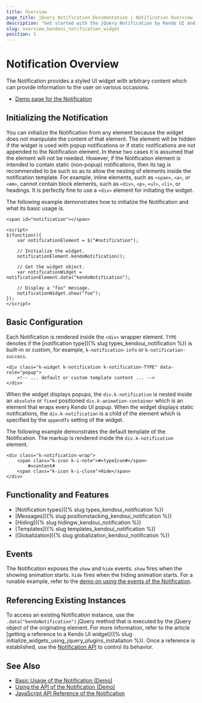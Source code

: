 ```yaml
---
title: Overview
page_title: jQuery Notification Documentation | Notification Overview | Kendo UI
description: "Get started with the jQuery Notification by Kendo UI and learn how to create, initialize, and enable the widget."
slug: overview_kendoui_notification_widget
position: 1
---
```


# Notification Overview

The Notification provides a styled UI widget with arbitrary content which can provide information to the user on various occasions.

* [Demo page for the Notification](https://demos.telerik.com/kendo-ui/notification/index)

## Initializing the Notification

You can initialize the Notification from any element because the widget does not manipulate the content of that element. The element will be hidden if the widget is used with popup notifications or if static notifications are not appended to the Notification element. In these two cases it is assumed that the element will not be needed. However, if the Notification element is intended to contain static (non-popup) notifications, then its tag is recommended to be such so as to allow the nesting of elements inside the notification template. For example, inline elements, such as `<span>`, `<a>`, or `<em>`, cannot contain block elements, such as `<div>`, `<p>`, `<ul>`, `<li>`, or headings. It is perfectly fine to use a `<div>` element for initiating the widget.

The following example demonstrates how to initialize the Notification and what its basic usage is.

    <span id="notification"></span>

	<script>
	$(function(){
		var notificationElement = $("#notification");

        // Initialize the widget.
        notificationElement.kendoNotification();

        // Get the widget object.
        var notificationWidget = notificationElement.data("kendoNotification");

        // Display a "foo" message.
        notificationWidget.show("foo");
	});
	</script>

## Basic Configuration

Each Notification is rendered inside the `<div>` wrapper element. `TYPE` denotes if the [notification type]({% slug types_kendoui_notification %}) is built-in or custom, for example, `k-notification-info` or `k-notification-success`.

    <div class="k-widget k-notification k-notification-TYPE" data-role="popup">
        <!-- ... default or custom template content ... -->
    </div>

When the widget displays popups, the `div.k-notification` is nested inside an `absolute` or `fixed` positioned `div.k-animation-container` which is an element that wraps every Kendo UI popup. When the widget displays static notifications, the `div.k-notification` is a child of the element which is specified by the `appendTo` setting of the widget.

The following example demonstrates the default template of the Notification. The markup is rendered inside the `div.k-notification` element.

    <div class="k-notification-wrap">
        <span class="k-icon k-i-note">#=typeIcon#</span>
            #=content#
        <span class="k-icon k-i-close">Hide</span>
    </div>

## Functionality and Features

* [Notification types]({% slug types_kendoui_notification %})
* [Messages]({% slug positionstacking_kendoui_notification %})
* [Hiding]({% slug hidingw_kendoui_notification %})
* [Templates]({% slug templates_kendoui_notification %})
* [Globalization]({% slug globalization_kendoui_notification %})

## Events

The Notification exposes the `show` and `hide` events. `show` fires when the showing animation starts. `hide` fires when the hiding animation starts. For a runable example, refer to the [demo on using the events of the Notification](https://demos.telerik.com/kendo-ui/notification/events).

## Referencing Existing Instances

To access an existing Notification instance, use the `.data("kendoNotification")` jQuery method that is executed by the jQuery object of the originating element. For more information, refer to the article [getting a reference to a Kendo UI widget]({% slug initialize_widgets_using_jquery_plugins_installation %}). Once a reference is established, use the [Notification API](/api/javascript/ui/notification) to control its behavior.

## See Also

* [Basic Usage of the Notification (Demo)](https://demos.telerik.com/kendo-ui/notification/index)
* [Using the API of the Notification (Demo)](https://demos.telerik.com/kendo-ui/notification/api)
* [JavaScript API Reference of the Notification](/api/javascript/ui/notification)
